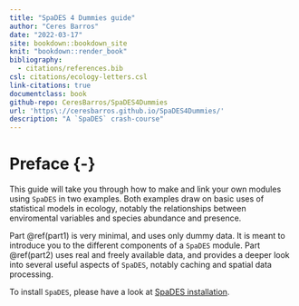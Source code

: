 ```yaml
---
title: "SpaDES 4 Dummies guide"
author: "Ceres Barros"
date: "2022-03-17"
site: bookdown::bookdown_site
knit: "bookdown::render_book"
bibliography:
  - citations/references.bib
csl: citations/ecology-letters.csl
link-citations: true
documentclass: book
github-repo: CeresBarros/SpaDES4Dummies
url: 'https\://ceresbarros.github.io/SpaDES4Dummies/'
description: "A `SpaDES` crash-course"
---
```




# Preface {-}

This guide will take you through how to make and link your own modules using `SpaDES` in two examples. Both examples draw on basic uses of statistical models in ecology, notably the relationships between enviromental variables and species abundance and presence. 

Part \@ref(part1) is very minimal, and uses only dummy data. It is meant to introduce you to the different components of a `SpaDES` module.
Part \@ref(part2) uses real and freely available data, and provides a deeper look into several useful aspects of `SpaDES`, notably caching and spatial data processing.

To install `SpaDES`, please have a look at [SpaDES installation](https://github.com/PredictiveEcology/SpaDES.install/tree/installFromSource#readme).



